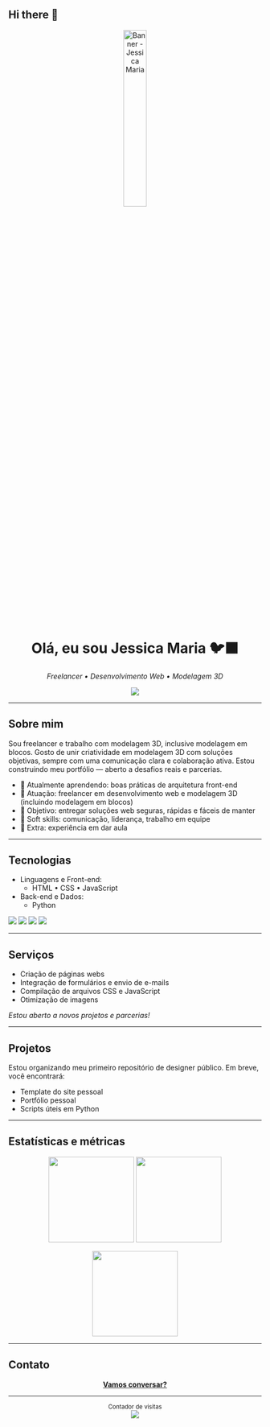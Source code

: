 ## Hi there 👋

<!-- Banner (opcional). Use sua imagem local ou remova este bloco -->
<p align="center">
  <img src="assets/images/img-perfil.jpg" alt="Banner - Jessica Maria" width="30%" />
</p>

<h1 align="center">Olá, eu sou Jessica Maria 🐦‍⬛</h1>
<p align="center">
  <em>Freelancer • Desenvolvimento Web • Modelagem 3D</em>
</p>

<p align="center">
  <a href="mailto:jessicamarianunes59@gmail.com"><img src="https://img.shields.io/badge/Email-111111?style=for-the-badge&logo=gmail&logoColor=white" /></a>

---

## Sobre mim

Sou freelancer e trabalho com modelagem 3D, inclusive modelagem em blocos. 
Gosto de unir criatividade em modelagem 3D com soluções objetivas, sempre com uma comunicação clara e colaboração ativa. Estou construindo meu portfólio — aberto a desafios reais e parcerias.

- 🌱 Atualmente aprendendo: boas práticas de arquitetura front-end  
- 💼 Atuação: freelancer em desenvolvimento web e modelagem 3D (incluindo modelagem em blocos)  
- 🎯 Objetivo: entregar soluções web seguras, rápidas e fáceis de manter  
- 💬 Soft skills: comunicação, liderança, trabalho em equipe  
- 🐧 Extra: experiência em dar aula  

---

## Tecnologias

- Linguagens e Front-end:
  - HTML • CSS • JavaScript
- Back-end e Dados:
  - Python
<p>
  <img src="https://img.shields.io/badge/HTML5-E34F26?style=flat&logo=html5&logoColor=white" />
  <img src="https://img.shields.io/badge/CSS3-1572B6?style=flat&logo=css3&logoColor=white" />
  <img src="https://img.shields.io/badge/JavaScript-F7DF1E?style=flat&logo=javascript&logoColor=111" />
  <img src="https://img.shields.io/badge/Python-3776AB?style=flat&logo=python&logoColor=white" />
</p>

---

## Serviços

- Criação de páginas webs
- Integração de formulários e envio de e-mails
- Compilação de arquivos CSS e JavaScript
- Otimização de imagens


<p>
  <em>Estou aberto a novos projetos e parcerias!</em>
</p>

---

## Projetos

Estou organizando meu primeiro repositório de designer público. Em breve, você encontrará:

- Template do site pessoal
- Portfólio pessoal
- Scripts úteis em Python

---

## Estatísticas e métricas

<p align="center">
  <img height="170" src="https://github-readme-stats.vercel.app/api?username=AssassinoShinigami1987&show_icons=true&theme=transparent&hide_border=true&rank_icon=github" />
  <img height="170" src="https://github-readme-stats.vercel.app/api/top-langs/?username=AssassinoShinigami1987&layout=compact&theme=transparent&hide_border=true" />
</p>

<p align="center">
  <img src="https://streak-stats.demolab.com?user=AssassinoShinigami1987&theme=transparent&hide_border=true" height="170" />
</p>

---

## Contato

<p align="center">
  <a href="mailto:jessicamarianunes59@gmail.com"><b>Vamos conversar?</b></a>
</p>

---

<p align="center">
  <sub>Contador de visitas</sub><br/>
  <img src="https://komarev.com/ghpvc/?username=AssassinoShinigami1987&color=blueviolet&style=flat-square" />
</p>

<!--
Como usar:
1) Crie um repositório com o MESMO nome do seu usuário (AssassinoShinigami1987/AssassinoShinigami1987).
2) Salve este arquivo como README.md.
3) Confirme seu e-mail (acima usei josepaulo20030502@gmail.com) e ajuste se necessário.
4) Banner mantido usando assets/images/perfil.jpeg.
5) Atualize a seção "Projetos" assim que publicar algo novo.
-->

